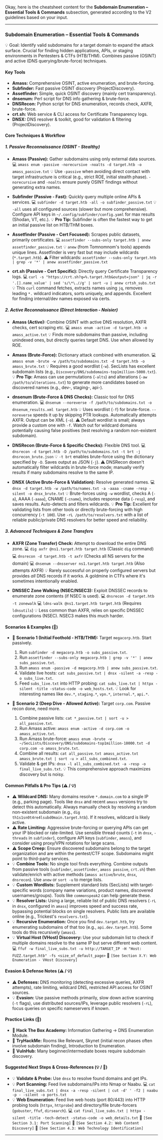 Okay, here is the cheatsheet content for the **Subdomain Enumeration – Essential Tools & Commands** subsection, generated according to the V2 guidelines based on your input.

---

### **Subdomain Enumeration – Essential Tools & Commands**

💡 Goal: Identify valid subdomains for a target domain to expand the attack surface. Crucial for finding hidden applications, APIs, or staging environments in Pentesters & CTFs (HTB/THM). Combines passive (OSINT) and active (DNS querying/brute-force) techniques.

#### Key Tools

* **Amass:** Comprehensive OSINT, active enumeration, and brute-forcing.
* **Subfinder:** Fast passive OSINT discovery (ProjectDiscovery).
* **Assetfinder:** Simple, quick OSINT discovery (mainly cert transparency).
* **dnsenum:** Perl script for DNS info gathering & brute-force.
* **DNSRecon:** Python script for DNS enumeration, records check, AXFR, brute-force.
* **crt.sh:** Web service & CLI access for Certificate Transparency logs.
* **DNSX:** DNS resolver & toolkit, good for validation & filtering (ProjectDiscovery).

#### Core Techniques & Workflow

##### 1. Passive Reconnaissance (OSINT - Stealthy)

* **Amass (Passive):** Gather subdomains using only external data sources.
    💻 `amass enum -passive -norecursive -noalts -d target.htb -o amass_passive.txt`
    💡 Use `-passive` when avoiding direct contact with target infrastructure is critical (e.g., strict ROE, initial stealth phase). `-norecursive` and `-noalts` ensure purely OSINT findings without generating extra names.

* **Subfinder (Passive - Fast):** Quickly query multiple online APIs & services.
    💻 `subfinder -d target.htb -all -o subfinder_passive.txt`
    💡 `-all` uses all configured sources (slower but more comprehensive). Configure API keys in `~/.config/subfinder/config.yaml` for max results (Shodan, VT, etc.).
    💡 **Pro Tip:** Subfinder is often the fastest way to get an initial passive list on HTB/THM boxes.

* **Assetfinder (Passive - Cert Focused):** Scrapes public datasets, primarily certificates.
    💻 `assetfinder --subs-only target.htb | anew assetfinder_passive.txt`
    💡 `anew` (from Tomnomnom's tools) appends unique lines. Assetfinder is very fast but may include wildcards (`*.target.htb`).
    ⚠️ Filter wildcards: `assetfinder --subs-only target.htb | grep -v '*' | anew assetfinder_passive.txt`

* **crt.sh (Passive - Cert Specific):** Directly query Certificate Transparency logs.
    💻 `curl -s "https://crt.sh?q=%.target.htb&output=json" | jq -r '.[].name_value' | sed 's/\*\.//g' | sort -u | anew crtsh_subs.txt`
    💡 This `curl` command fetches, extracts names using `jq`, removes leading `*.` wildcard indicators, sorts uniquely, and appends. Excellent for finding internal/dev names exposed via certs.

##### 2. Active Reconnaissance (Direct Interaction - Noisier)

* **Amass (Active):** Combine OSINT with active DNS resolution, AXFR checks, cert scraping etc.
    💻 `amass enum -active -d target.htb -o amass_active.txt`
    💡 Finds more subdomains than passive, including unindexed ones, but directly queries target DNS. Use when allowed by ROE.

* **Amass (Brute-Force):** Dictionary attack combined with enumeration.
    💻 `amass enum -brute -w /path/to/subdomains.txt -d target.htb -o amass_brute.txt`
    💡 Requires a good wordlist (`-w`). SecLists has excellent subdomain lists (e.g., `Discovery/DNS/subdomains-top1million-5000.txt`).
    💡 **Pro Tip:** Amass can use permutations (`-alts`) and alterations (`-aw /path/to/alterations.txt`) to generate more candidates based on discovered names (e.g., dev-, staging-, api-).

* **dnsenum (Brute-Force & DNS Checks):** Classic tool for DNS enumeration.
    💻 `dnsenum --noreverse -f /path/to/subdomains.txt -o dnsenum_results.xml target.htb`
    💡 Uses wordlist (`-f`) for brute-force. `--noreverse` speeds it up by skipping PTR lookups. Automatically attempts AXFR. Output can be XML (`-o`).
    ⚠️ Default wordlist is small; always provide a custom one with `-f`. Watch out for wildcard domains potentially causing false positives (test resolving a random non-existent subdomain).

* **DNSRecon (Brute-Force & Specific Checks):** Flexible DNS tool.
    💻 `dnsrecon -d target.htb -D /path/to/subdomains.txt -t brt -j dnsrecon_brute.json`
    💡 `-t brt` enables brute-force using the dictionary specified by `-D`. Saves output as JSON (`-j`).
    ⚠️ DNSRecon doesn't automatically filter wildcards in brute-force mode; manually verify results if many subdomains resolve to the same IP.

* **DNSX (Active Brute-Force & Validation):** Resolve generated names.
    💻 `dnsx -d target.htb -w /path/to/names.txt -a -aaaa -cname -resp -silent -o dnsx_brute.txt`
    💡 Brute-forces using `-w` wordlist, checks A (`-a`), AAAA (`-aaaa`), CNAME (`-cname`), includes response data (`-resp`), and saves results. Auto-detects and filters wildcards.
    💡 **Pro Tip:** Excellent for validating lists from other tools or directly brute-forcing with high concurrency (`-t 100`). Use `-rL /path/to/resolvers.txt` with a list of reliable public/private DNS resolvers for better speed and reliability.

##### 3. Advanced Techniques & Zone Transfers

* **AXFR (Zone Transfer) Check:** Attempt to download the entire DNS zone.
    💻 `dig axfr @ns1.target.htb target.htb` (Classic `dig` command)
    💻 `dnsrecon -d target.htb -t axfr` (Checks all NS servers for the domain)
    💻 `dnsenum --dnsserver ns1.target.htb target.htb` (Also attempts AXFR)
    💡 Rarely successful on properly configured servers but provides *all* DNS records if it works. A goldmine in CTFs where it's sometimes intentionally enabled.

* **DNSSEC Zone Walking (NSEC/NSEC3):** Exploit DNSSEC records to enumerate zone contents (if NSEC is used).
    💻 `dnsrecon -d target.htb -t zonewalk`
    💻 `ldns-walk @ns1.target.htb target.htb` (Requires `ldnsutils`)
    💡 Less common than AXFR, relies on specific DNSSEC configurations (NSEC). NSEC3 makes this much harder.

#### Scenarios & Examples (📖)

* 📖 **Scenario 1 (Initial Foothold - HTB/THM):** Target `megacorp.htb`. Start passively.
    1.  Run `subfinder -d megacorp.htb -o subs_passive.txt`.
    2.  Run `assetfinder --subs-only megacorp.htb | grep -v '*' | anew subs_passive.txt`.
    3.  Run `amass enum -passive -d megacorp.htb | anew subs_passive.txt`.
    4.  Validate live hosts: `cat subs_passive.txt | dnsx -silent -a -resp -o subs_live.txt`.
    5.  Feed `subs_live.txt` into HTTP probing: `cat subs_live.txt | httpx -silent -title -status-code -o web_hosts.txt`.
    💡 Look for interesting names like `dev.*`, `staging.*`, `vpn.*`, `internal.*`, `api.*`.

* 📖 **Scenario 2 (Deep Dive - Allowed Active):** Target `corp.com`. Passive recon done, need more.
    1.  Combine passive lists: `cat *_passive.txt | sort -u > all_passive.txt`.
    2.  Run Amass active: `amass enum -active -d corp.com -o amass_active.txt`.
    3.  Run Amass brute-force: `amass enum -brute -w ~/SecLists/Discovery/DNS/subdomains-top1million-10000.txt -d corp.com -o amass_brute.txt`.
    4.  Combine all results: `cat all_passive.txt amass_active.txt amass_brute.txt | sort -u > all_subs_combined.txt`.
    5.  Validate & get IPs: `dnsx -l all_subs_combined.txt -a -resp -o final_live_subs.txt`.
    💡 This comprehensive approach maximizes discovery but is noisy.

#### Common Pitfalls & Pro Tips (⚠️ / 💡)

* ⚠️ **Wildcard DNS:** Many domains resolve `*.domain.com` to a single IP (e.g., parking page). Tools like `dnsx` and recent `amass` versions try to detect this automatically. Always manually check by resolving a random non-existent subdomain (e.g., `dig th1s1sn0t4re4lsubd0main.target.htb`). If it resolves, wildcard is likely active.
* ⚠️ **Rate Limiting:** Aggressive brute-forcing or querying APIs can get your IP blocked or rate-limited. Use sensible thread counts (`-t` in `dnsx`, `-threads` in `subfinder`), configure API keys (`subfinder`, `amass`), and consider using proxy/VPN rotations for large scans.
* ⚠️ **Scope Creep:** Ensure discovered subdomains belong to the target organization and are within the pentest/CTF scope. Subdomains might point to third-party services.
* 💡 **Combine Tools:** No single tool finds everything. Combine outputs from passive tools (`subfinder`, `assetfinder`, `amass passive`, `crt.sh`) then validate/enrich with active methods (`amass active`/`brute`, `dnsx`, `dnsrecon`). Use `anew` or `sort -u` to merge lists.
* 💡 **Custom Wordlists:** Supplement standard lists (SecLists) with target-specific words (company name variations, product names, discovered usernames/groups). Tools like `commonspeak2` can help generate these.
* 💡 **Resolver Lists:** Using a large, reliable list of public DNS resolvers (`-rL` in `dnsx`, configured in `amass`) improves speed and success rate, bypassing potential blocks on single resolvers. Public lists are available online (e.g., Trickest's `resolvers.txt`).
* 💡 **Recursive Enumeration:** Once you find `dev.target.htb`, try enumerating subdomains of that too (e.g., `api.dev.target.htb`). Some tools do this recursively (`amass`).
* 💡 **Virtual Host (VHost) Discovery:** Use your subdomain list to check if multiple domains resolve to the same IP but serve different web content.
    💻 `ffuf -w final_live_subs.txt -u http://TARGET_IP -H "Host: FUZZ.target.htb" -fs <size_of_default_page>`
    🔗 `[See Section X.Y: Web Enumeration - VHost Discovery]`

#### Evasion & Defense Notes (⚠️ / 💡)

* ⚠️ **Defenses:** DNS monitoring (detecting excessive queries, AXFR attempts), rate limiting, wildcard DNS, restricted API access for OSINT sources.
* 💡 **Evasion:** Use passive methods primarily, slow down active scanning (`-t` flags), use distributed sources/IPs, leverage public resolvers (`-rL`), focus queries on specific nameservers if known.

#### Practice Links (🎯)

* 🎯 **Hack The Box Academy:** Information Gathering -> DNS Enumeration Module.
* 🎯 **TryHackMe:** Rooms like Relevant, Skynet (initial recon phases often involve subdomain finding), Introduction to Enumeration.
* 🎯 **VulnHub:** Many beginner/intermediate boxes require subdomain discovery.

#### Suggested Next Steps & Cross-References (💡 / 🔗)

* 💡 **Validate & Probe:** Use `dnsx` to resolve found domains and get IPs.
* 💡 **Port Scanning:** Feed live subdomains/IPs into Nmap or Naabu.
    💻 `cat final_live_subs.txt | dnsx -a -resp -silent | cut -d' ' -f2 | naabu -p - -silent -o ports.txt`
* 💡 **Web Enumeration:** Feed live web hosts (port 80/443) into HTTP probing tools (`httpx`, `httprobe`) and directory/file brute-forcers (`gobuster`, `ffuf`, `dirsearch`).
    💻 `cat final_live_subs.txt | httpx -silent -title -tech-detect -status-code -o web_details.txt`
    🔗 `[See Section 3.1: Port Scanning]`
    🔗 `[See Section 4.2: Web Content Discovery]`
    🔗 `[See Section 4.3: Web Technology Identification]`

---
